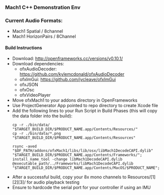 ### Mach1 C++ Demonstration Env
### 
### 
### Current Audio Formats:
 - Mach1 Spatial / 8channel
 - Mach1 HorizonPairs / 8Channel

#### Build Instructions
 - Download: http://openframeworks.cc/versions/v0.10.1/
 - Download dependencies: 
	- ofxAudioDecoder: https://github.com/kylemcdonald/ofxAudioDecoder
	- ofxImGui: https://github.com/jvcleave/ofxImGui
	- ofxJSON
	- ofxOsc
	- ofxVideoPlayer
- Move ofxMach1 to your addons directory in OpenFrameworks
- Use ProjectGenerator App pointed to repo directory to create Xcode file 
- Add the following lines to your Run Script in Build Phases (this will copy the data folder into the build): 
    ```
    cp -r ./bin/data/ "$TARGET_BUILD_DIR/$PRODUCT_NAME.app/Contents/Resources/"
    cp -r ./bin/data/*.png "$TARGET_BUILD_DIR/$PRODUCT_NAME.app/Contents/Resources"
    
    rsync -aved  "$OF_PATH/addons/ofxMach1/libs/lib/osx/libMach1DecodeCAPI.dylib" "$TARGET_BUILD_DIR/$PRODUCT_NAME.app/Contents/Frameworks/";
	install_name_tool -change libMach1DecodeCAPI.dylib @executable_path/../Frameworks/libMach1DecodeCAPI.dylib "$TARGET_BUILD_DIR/$PRODUCT_NAME.app/Contents/MacOS/$PRODUCT_NAME";
    ```
- After a successful build, copy your 8x mono channels to Resources/[1][2][3]/ for audio playback testing
- Ensure to hardcode the serial port for your controller if using an IMU
